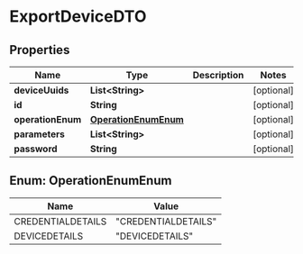 
# ExportDeviceDTO

## Properties
Name | Type | Description | Notes
------------ | ------------- | ------------- | -------------
**deviceUuids** | **List&lt;String&gt;** |  |  [optional]
**id** | **String** |  |  [optional]
**operationEnum** | [**OperationEnumEnum**](#OperationEnumEnum) |  |  [optional]
**parameters** | **List&lt;String&gt;** |  |  [optional]
**password** | **String** |  |  [optional]


<a name="OperationEnumEnum"></a>
## Enum: OperationEnumEnum
Name | Value
---- | -----
CREDENTIALDETAILS | &quot;CREDENTIALDETAILS&quot;
DEVICEDETAILS | &quot;DEVICEDETAILS&quot;



